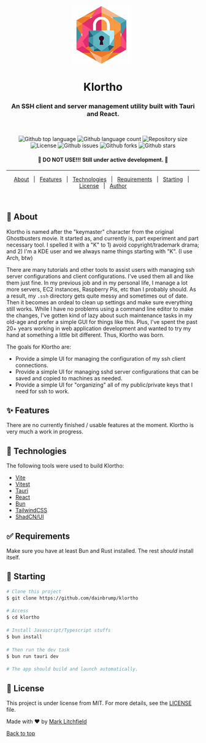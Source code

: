 <div align="center" id="top"> 
  <img src="./.github/klortho.png" alt="Klortho" />
  &#xa0;
</div>

<h1 align="center">Klortho</h1>
<h3 align="center">An SSH client and server management utility built with Tauri and React.</h3>
&#xa0;
<p align="center">
  <img alt="Github top language" src="https://img.shields.io/github/languages/top/dainbrump/klortho?color=56BEB8">
  <img alt="Github language count" src="https://img.shields.io/github/languages/count/dainbrump/klortho?color=56BEB8">
  <img alt="Repository size" src="https://img.shields.io/github/repo-size/dainbrump/klortho?color=56BEB8">
  <img alt="License" src="https://img.shields.io/github/license/dainbrump/klortho?color=56BEB8">
  <img alt="Github issues" src="https://img.shields.io/github/issues/dainbrump/klortho?color=56BEB8" />
  <img alt="Github forks" src="https://img.shields.io/github/forks/dainbrump/klortho?color=56BEB8" />
  <img alt="Github stars" src="https://img.shields.io/github/stars/dainbrump/klortho?color=56BEB8" />
</p>

<h4 align="center"> 
	🚧  DO NOT USE!!! Still under active development.  🚧
</h4> 
<hr>

<p align="center">
  <a href="#dart-about">About</a> &#xa0; | &#xa0; 
  <a href="#sparkles-features">Features</a> &#xa0; | &#xa0;
  <a href="#rocket-technologies">Technologies</a> &#xa0; | &#xa0;
  <a href="#white_check_mark-requirements">Requirements</a> &#xa0; | &#xa0;
  <a href="#checkered_flag-starting">Starting</a> &#xa0; | &#xa0;
  <a href="#memo-license">License</a> &#xa0; | &#xa0;
  <a href="https://github.com/dainbrump" target="_blank">Author</a>
</p>

<br>

## :dart: About

Klortho is named after the "keymaster" character from the original Ghostbusters movie. It started as, and currently is, part experiment and part necessary tool. I spelled it with a "K" to 1) avoid copyright/trademark drama; and 2) I'm a KDE user and we always name things starting with "K". (I use Arch, btw)

There are many tutorials and other tools to assist users with managing ssh server configurations and client configurations. I've used them all and like them just fine. In my previous job and in my personal life, I manage a lot more servers, EC2 instances, Raspberry Pis, etc than I probably should. As a result, my `.ssh` directory gets quite messy and sometimes out of date. Then it becomes an ordeal to clean up settings and make sure everything still works. While I have no problems using a command line editor to make the changes, I've gotten kind of lazy about such maintenance tasks in my old-age and prefer a simple GUI for things like this. Plus, I've spent the past 20+ years working in web application development and wanted to try my hand at something a little bit different. Thus, Klortho was born.

The goals for Klortho are:

- Provide a simple UI for managing the configuration of my ssh client connections.
- Provide a simple UI for managing sshd server configurations that can be saved and copied to machines as needed.
- Provide a simple UI for "organizing" all of my public/private keys that I need for ssh to work.

## :sparkles: Features

There are no currently finished / usable features at the moment. Klortho is very much a work in progress.

<!-- :heavy_check_mark: Feature 1;\ -->
<!-- :heavy_check_mark: Feature 2;\ -->
<!-- :heavy_check_mark: Feature 3; -->

## :rocket: Technologies

The following tools were used to build Klortho:

- [Vite](https://vite.dev/)
- [Vitest](https://vitest.dev/)
- [Tauri](https://v2.tauri.app/)
- [React](https://react.dev/)
- [Bun](https://bun.sh/)
- [TailwindCSS](https://tailwindcss.com/)
- [ShadCN/UI](https://ui.shadcn.com/)

## :white_check_mark: Requirements

Make sure you have at least Bun and Rust installed. The rest _should_ install itself.

## :checkered_flag: Starting

```bash
# Clone this project
$ git clone https://github.com/dainbrump/klortho

# Access
$ cd klortho

# Install Javascript/Typescript stuffs
$ bun install

# Then run the dev task
$ bun run tauri dev

# The app should build and launch automatically.
```

## :memo: License

This project is under license from MIT. For more details, see the [LICENSE](LICENSE.md) file.

Made with :heart: by <a href="https://github.com/dainbrump" target="_blank">Mark Litchfield</a>

<a href="#top">Back to top</a>
